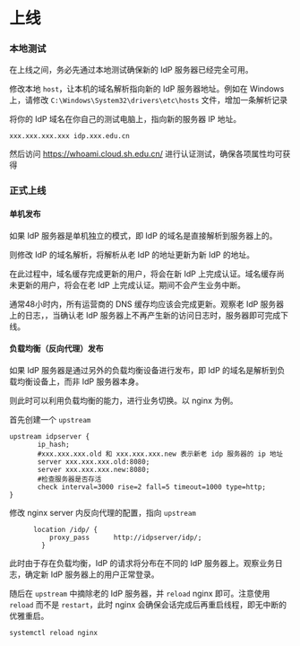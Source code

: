 # 上线

### 本地测试
在上线之间，务必先通过本地测试确保新的 IdP 服务器已经完全可用。

修改本地 `host`，让本机的域名解析指向新的 IdP 服务器地址。例如在 Windows 上，请修改 `C:\Windows\System32\drivers\etc\hosts` 文件，增加一条解析记录

将你的 IdP 域名在你自己的测试电脑上，指向新的服务器 IP 地址。
```
xxx.xxx.xxx.xxx idp.xxx.edu.cn
```

然后访问 https://whoami.cloud.sh.edu.cn/ 进行认证测试，确保各项属性均可获得

### 正式上线
#### 单机发布
如果 IdP 服务器是单机独立的模式，即 IdP 的域名是直接解析到服务器上的。

则修改 IdP 的域名解析，将解析从老 IdP 的地址更新为新 IdP 的地址。

在此过程中，域名缓存完成更新的用户，将会在新 IdP 上完成认证。域名缓存尚未更新的用户，将会在老 IdP 上完成认证。期间不会产生业务中断。

通常48小时内，所有运营商的 DNS 缓存均应该会完成更新。观察老 IdP 服务器上的日志，，当确认老 IdP 服务器上不再产生新的访问日志时，服务器即可完成下线。

#### 负载均衡（反向代理）发布
如果 IdP 服务器是通过另外的负载均衡设备进行发布，即 IdP 的域名是解析到负载均衡设备上，而非 IdP 服务器本身。

则此时可以利用负载均衡的能力，进行业务切换。以 nginx 为例。

首先创建一个 `upstream`

```
upstream idpserver {
       ip_hash; 
       #xxx.xxx.xxx.old 和 xxx.xxx.xxx.new 表示新老 idp 服务器的 ip 地址
       server xxx.xxx.xxx.old:8080;
       server xxx.xxx.xxx.new:8080;
       #检查服务器是否存活
       check interval=3000 rise=2 fall=5 timeout=1000 type=http;
}
```
修改 nginx server 内反向代理的配置，指向 `upstream`
```
      location /idp/ {
          proxy_pass      http://idpserver/idp/;
        }
```

此时由于存在负载均衡，IdP 的请求将分布在不同的 IdP 服务器上。观察业务日志，确定新 IdP 服务器上的用户正常登录。

随后在 `upstream` 中摘除老的 IdP 服务器，并 `reload` nginx 即可。注意使用 `reload` 而不是 `restart`，此时 nginx 会确保会话完成后再重启线程，即无中断的优雅重启。
```
systemctl reload nginx
```

